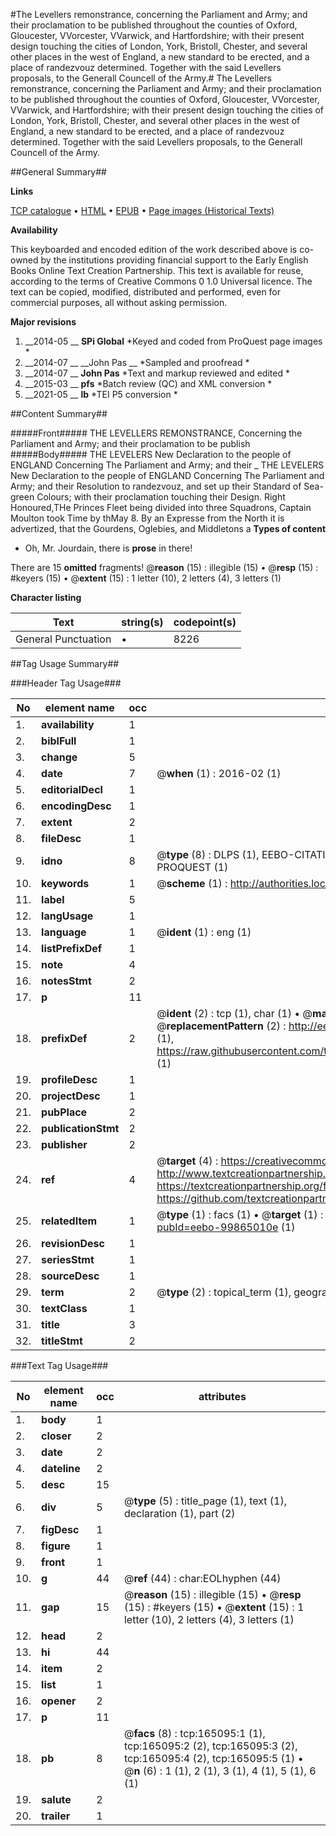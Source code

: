 #The Levellers remonstrance, concerning the Parliament and Army; and their proclamation to be published throughout the counties of Oxford, Gloucester, VVorcester, VVarwick, and Hartfordshire; with their present design touching the cities of London, York, Bristoll, Chester, and several other places in the west of England, a new standard to be erected, and a place of randezvouz determined. Together with the said Levellers proposals, to the Generall Councell of the Army.#
The Levellers remonstrance, concerning the Parliament and Army; and their proclamation to be published throughout the counties of Oxford, Gloucester, VVorcester, VVarwick, and Hartfordshire; with their present design touching the cities of London, York, Bristoll, Chester, and several other places in the west of England, a new standard to be erected, and a place of randezvouz determined. Together with the said Levellers proposals, to the Generall Councell of the Army.

##General Summary##

**Links**

[TCP catalogue](http://www.ota.ox.ac.uk/tcp/)  • 
[HTML](http://tei.it.ox.ac.uk/tcp/Texts-HTML/free/A88/A88069.html)  • 
[EPUB](http://tei.it.ox.ac.uk/tcp/Texts-EPUB/free/A88/A88069.epub) • 
[Page images (Historical Texts)](https://historicaltexts.jisc.ac.uk/eebo-99865010e)

**Availability**

This keyboarded and encoded edition of the work described above is co-owned by the
    institutions providing financial support to the Early English Books Online Text Creation
    Partnership. This text is available for reuse, according to the terms of  Creative Commons 0 1.0 Universal
    licence. The text can be copied, modified, distributed and performed, even for commercial
    purposes, all without asking permission.

**Major revisions**

1. __2014-05 __ __SPi Global__ *Keyed and coded from ProQuest page images *
1. __2014-07 __ __John Pas __ *Sampled and proofread *
1. __2014-07 __ __John Pas__ *Text and markup reviewed and edited *
1. __2015-03 __ __pfs__ *Batch review (QC) and XML conversion *
1. __2021-05 __ __lb__ *TEI P5 conversion *

##Content Summary##

#####Front#####
THE LEVELLERS REMONSTRANCE, Concerning the Parliament and Army; and their proclamation to be publish
#####Body#####
THE LEVELERS New Declaration to the people of ENGLAND Concerning The Parliament and Army; and their 
    _ THE LEVELERS New Declaration to the people of ENGLAND Concerning The Parliament and Army; and their Resolution to randezvouz, and set up their Standard of Sea-green Colours; with their proclamation touching their Design.
Right Honoured,THe Princes Fleet being divided into three Squadrons, Captain Moulton took Time by thMay 8. By an Expresse from the North it is advertized, that the Gourdens, Oglebies, and Middletons a
**Types of content**

  * Oh, Mr. Jourdain, there is **prose** in there!

There are 15 **omitted** fragments! 
 @__reason__ (15) : illegible (15)  •  @__resp__ (15) : #keyers (15)  •  @__extent__ (15) : 1 letter (10), 2 letters (4), 3 letters (1)

**Character listing**


|Text|string(s)|codepoint(s)|
|---|---|---|
|General Punctuation|•|8226|

##Tag Usage Summary##

###Header Tag Usage###

|No|element name|occ|attributes|
|---|---|---|---|
|1.|__availability__|1||
|2.|__biblFull__|1||
|3.|__change__|5||
|4.|__date__|7| @__when__ (1) : 2016-02 (1)|
|5.|__editorialDecl__|1||
|6.|__encodingDesc__|1||
|7.|__extent__|2||
|8.|__fileDesc__|1||
|9.|__idno__|8| @__type__ (8) : DLPS (1), EEBO-CITATION (1), VID (1), EEBO-PROQUEST (1), STC (3), PROQUEST (1)|
|10.|__keywords__|1| @__scheme__ (1) : http://authorities.loc.gov/ (1)|
|11.|__label__|5||
|12.|__langUsage__|1||
|13.|__language__|1| @__ident__ (1) : eng (1)|
|14.|__listPrefixDef__|1||
|15.|__note__|4||
|16.|__notesStmt__|2||
|17.|__p__|11||
|18.|__prefixDef__|2| @__ident__ (2) : tcp (1), char (1)  •  @__matchPattern__ (2) : ([0-9\-]+):([0-9IVX]+) (1), (.+) (1)  •  @__replacementPattern__ (2) : http://eebo.chadwyck.com/downloadtiff?vid=$1&page=$2 (1), https://raw.githubusercontent.com/textcreationpartnership/Texts/master/tcpchars.xml#$1 (1)|
|19.|__profileDesc__|1||
|20.|__projectDesc__|1||
|21.|__pubPlace__|2||
|22.|__publicationStmt__|2||
|23.|__publisher__|2||
|24.|__ref__|4| @__target__ (4) : https://creativecommons.org/publicdomain/zero/1.0/ (1), http://www.textcreationpartnership.org/docs/. (1), https://textcreationpartnership.org/faq/#faq05 (1), https://github.com/textcreationpartnership (1)|
|25.|__relatedItem__|1| @__type__ (1) : facs (1)  •  @__target__ (1) : https://data.historicaltexts.jisc.ac.uk/view?pubId=eebo-99865010e (1)|
|26.|__revisionDesc__|1||
|27.|__seriesStmt__|1||
|28.|__sourceDesc__|1||
|29.|__term__|2| @__type__ (2) : topical_term (1), geographic_name (1)|
|30.|__textClass__|1||
|31.|__title__|3||
|32.|__titleStmt__|2||


###Text Tag Usage###

|No|element name|occ|attributes|
|---|---|---|---|
|1.|__body__|1||
|2.|__closer__|2||
|3.|__date__|2||
|4.|__dateline__|2||
|5.|__desc__|15||
|6.|__div__|5| @__type__ (5) : title_page (1), text (1), declaration (1), part (2)|
|7.|__figDesc__|1||
|8.|__figure__|1||
|9.|__front__|1||
|10.|__g__|44| @__ref__ (44) : char:EOLhyphen (44)|
|11.|__gap__|15| @__reason__ (15) : illegible (15)  •  @__resp__ (15) : #keyers (15)  •  @__extent__ (15) : 1 letter (10), 2 letters (4), 3 letters (1)|
|12.|__head__|2||
|13.|__hi__|44||
|14.|__item__|2||
|15.|__list__|1||
|16.|__opener__|2||
|17.|__p__|11||
|18.|__pb__|8| @__facs__ (8) : tcp:165095:1 (1), tcp:165095:2 (2), tcp:165095:3 (2), tcp:165095:4 (2), tcp:165095:5 (1)  •  @__n__ (6) : 1 (1), 2 (1), 3 (1), 4 (1), 5 (1), 6 (1)|
|19.|__salute__|2||
|20.|__trailer__|1||
